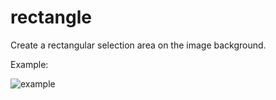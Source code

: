 # rectangle

Create a rectangular selection area on the image background.

Example:

![example](./example.png)
